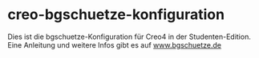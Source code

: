 # creo-bgschuetze-konfiguration

Dies ist die bgschuetze-Konfiguration für Creo4 in der Studenten-Edition.
Eine Anleitung und weitere Infos gibt es auf www.bgschuetze.de
